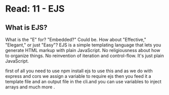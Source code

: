 # Read: 11 - EJS

## What is EJS?

What is the "E" for? "Embedded?" Could be. How about "Effective," "Elegant," or just "Easy"? EJS is a simple templating language that lets you generate HTML markup with plain JavaScript. No religiousness about how to organize things. No reinvention of iteration and control-flow. It's just plain JavaScript.

first of all you need to use npm install ejs to use this and as we do with express and cors we assign a variable to require ejs then you feed it a template file  and an output file in the cli.and you can use variables to inject arrays  and much more .
